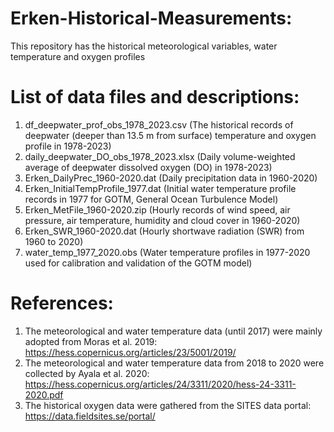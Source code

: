 # Erken-Historical-Measurements:
This repository has the historical meteorological variables, water temperature and oxygen profiles

# List of data files and descriptions: 

1. df_deepwater_prof_obs_1978_2023.csv (The historical records of deepwater (deeper than 13.5 m from surface) temperature and oxygen profile in 1978-2023)
2. daily_deepwater_DO_obs_1978_2023.xlsx (Daily volume-weighted average of deepwater dissolved oxygen (DO) in 1978-2023)
3. Erken_DailyPrec_1960-2020.dat (Daily precipitation data in 1960-2020)
4. Erken_InitialTempProfile_1977.dat (Initial water temperature profile records in 1977 for GOTM, General Ocean Turbulence Model)
5. Erken_MetFile_1960-2020.zip (Hourly records of wind speed, air pressure, air temperature, humidity and cloud cover in 1960-2020)
6. Erken_SWR_1960-2020.dat (Hourly shortwave radiation (SWR) from 1960 to 2020)
7. water_temp_1977_2020.obs (Water temperature profiles in 1977-2020 used for calibration and validation of the GOTM model)


# References: 
1. The meteorological and water temperature data (until 2017) were mainly adopted from Moras et al. 2019: https://hess.copernicus.org/articles/23/5001/2019/
2. The meteorological and water temperature data from 2018 to 2020 were collected by Ayala et al. 2020: 
https://hess.copernicus.org/articles/24/3311/2020/hess-24-3311-2020.pdf
3. The historical oxygen data were gathered from the SITES data portal:
https://data.fieldsites.se/portal/


